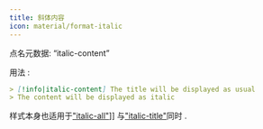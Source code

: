 ```yaml
---
title: 斜体内容
icon: material/format-italic
---
```


点名元数据: “italic-content”

用法 :
```md
> [!info|italic-content] The title will be displayed as usual
> The content will be displayed as italic
```

样式本身也适用于["italic-all"](../combined-styling/page-18.md)]] 与["italic-title"](../title-styling/page-18.md)同时 .